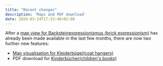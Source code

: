 ```yaml
---
title: "Recent changes"
description: 'Maps and PDF download'
date: 2024-03-24T17:23:46+02:00
---
```


After a [map view for Backsteinexpressionismus (brick expressionism)](https://backsteinexpressionismus.projektemacher.org/lists/#karte) has already been made available in the last few months, there are now two further new features:

* [Map visualisation for Kleiderbügel(coat hangers)](https://kleiderbügel.blaufusstölpel.de/map/)
* PDF download for [Kinderbücher(children's books)](https://xn--kinderbcher-zhb.projektemacher.org/)
